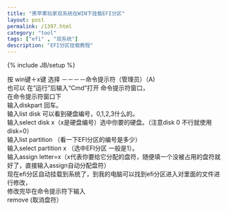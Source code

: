 ```yaml
---
title: "黑苹果玩家双系统在WIN下挂载EFI分区"
layout: post
permalink: /1397.html
category: "tool"
tags: ["efi" , "双系统"]
description: "EFI分区挂载教程"
---
```

{% include JB/setup %}

按 win键＋x键 选择 －－－－命令提示符（管理员）（A)  
也可以 在“运行”后输入“Cmd”打开 命令提示符窗口，  
在命令提示符窗口下  
输入diskpart 回车。  
输入list disk 可以看到硬盘编号，0,1,2,3什么的。  
输入select disk x（x是硬盘编号）选中你要的硬盘。（注意disk 0 不行就使用disk=0）  
输入list partition （看一下EFI分区的编号是多少）  
输入select partition x （选中EFI分区 一般是1）。  
输入assign letter=x（x代表你要给它分配的盘符，随便填一个没被占用的盘符就好了，直接输入assign自动分配盘符）  
现在efi分区自动挂载到系统了，到我的电脑可以找到efi分区进入对里面的文件进行修改，  
修改完毕在命令提示符下输入  
remove (取消盘符）


